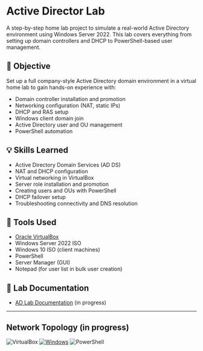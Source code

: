 
# Active Director Lab

A step-by-step home lab project to simulate a real-world Active Directory environment using Windows Server 2022. This lab covers everything from setting up domain controllers and DHCP to PowerShell-based user management.



## 📌 Objective

Set up a full company-style Active Directory domain environment in a virtual home lab to gain hands-on experience with:

- Domain controller installation and promotion
- Networking configuration (NAT, static IPs)
- DHCP and RAS setup
- Windows client domain join
- Active Directory user and OU management
- PowerShell automation



## 💡 Skills Learned

- Active Directory Domain Services (AD DS)
- NAT and DHCP configuration
- Virtual networking in VirtualBox
- Server role installation and promotion
- Creating users and OUs with PowerShell
- DHCP failover setup
- Troubleshooting connectivity and DNS resolution



## 🔧 Tools Used

- [Oracle VirtualBox](https://www.virtualbox.org/)
- Windows Server 2022 ISO
- Windows 10 ISO (client machines)
- PowerShell
- Server Manager (GUI)
- Notepad (for user list in bulk user creation)



## 📂 Lab Documentation



- <a href="">AD Lab Documentation</a> (in progress)




---

## Network Topology  (in progress)



![VirtualBox](https://img.shields.io/badge/VirtualBox-Oracle-blue?logo=virtualbox&logoColor=white)
[![Windows](https://custom-icon-badges.demolab.com/badge/Windows-0078D6?logo=windows11&logoColor=white)](#)
![PowerShell](https://img.shields.io/badge/PowerShell-Scripting-5391FE?logo=powershell&logoColor=white)

